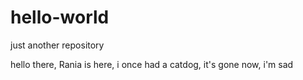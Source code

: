 # hello-world
just another repository 

hello there, Rania is here, i once had a catdog, it's gone now, i'm sad
